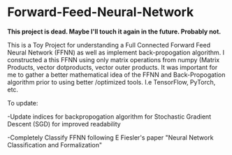 # Forward-Feed-Neural-Network


**This project is dead. Maybe I'll touch it again in the future. Probably not.**

This is a Toy Project for understanding a Full Connected Forward Feed Neural Network (FFNN) as well as implement back-propogation algorithm. I constructed a this FFNN using only matrix operations from numpy (Matrix Products, vector dotproducts, vector outer products.
It was important for me to gather a better mathematical idea of the FFNN and Back-Propogation algorithm prior to using
better /optimized tools. I.e TensorFlow, PyTorch, etc. 

To update:

-Update indices for backpropogation algorithm for Stochastic Gradient Descent (SGD) for improved readability 

-Completely Classify FFNN following E Fiesler's paper "Neural Network Classification and Formalization"

